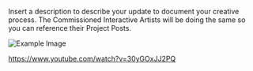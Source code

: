 Insert a description to describe your update to document your creative process. The Commissioned Interactive Artists will be doing the same so you can reference their Project Posts.

![Example Image](../project_images/cover.jpg?raw=true "sun Image")

https://www.youtube.com/watch?v=30yGOxJJ2PQ
